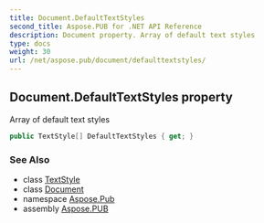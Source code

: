 ```yaml
---
title: Document.DefaultTextStyles
second_title: Aspose.PUB for .NET API Reference
description: Document property. Array of default text styles
type: docs
weight: 30
url: /net/aspose.pub/document/defaulttextstyles/
---
```

## Document.DefaultTextStyles property

Array of default text styles

```csharp
public TextStyle[] DefaultTextStyles { get; }
```

### See Also

* class [TextStyle](../../textstyle/)
* class [Document](../)
* namespace [Aspose.Pub](../../document/)
* assembly [Aspose.PUB](../../../)


